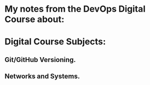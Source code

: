 # **My notes from the DevOps Digital Course about:** 
# Digital Course Subjects: 
## Git/GitHub Versioning.
## Networks and Systems. 